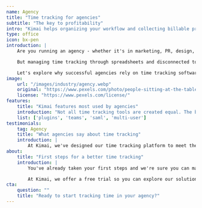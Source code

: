 ```yaml
---
name: Agency
title: "Time tracking for agencies"
subtitle: "The key to profitability"
intro: "Kimai helps organizing your workflow and collecting billable project hours"
type: office
icon: bx-pen
introduction: |
    Are you running an agency - whether it's in marketing, PR, design, consulting, HR, or architecture? Then you know how critical time tracking is to your business. Tracking employee hours and client project time is essential for billing accurately, understanding profitability, and managing your growing team.

    But managing time tracking through spreadsheets and disconnected tools can quickly become a mess, especially as your agency scales. That's where a dedicated time tracking solution can be a game-changer.

    Let's explore why successful agencies rely on time tracking software and what essential features to look for. We’ll use Kimai as an example of a user-friendly solution built with agencies in mind.
image:
    url: "/images/industry/agency.webp"
    original: "https://www.pexels.com/photo/people-sitting-at-the-table-6476257/"
    license: "https://www.pexels.com/license/"
features:
    title: "Kimai features most used by agencies"
    introduction: "Not all time tracking tools are created equal. The best solutions for agencies offer a specialized set of features to streamline your workflows."
    list: ['plugins', 'teams', 'saml', 'multi-user']
testimonials:
    tag: Agency
    title: "What agencies say about time tracking"
    introduction: |
        At Kimai, we've designed our time tracking platform to meet the needs of agencies, teams, and freelancers. Our intuitive interface and powerful features help agencies like yours work smarter and more profitably. You can now “listen” to the reviews of the real users.
about:
    title: "First steps for a better time tracking"
    introduction: |
        You've already taken your first steps and we're sure you can make an informed choice. What else should you consider to choose the best time tracking software? Some solution providers offer free versions, which may have limitations, while others provide free demos, trials, or pricing options based on business size or number of users.

        At Kimai, we offer a free trial so you can explore our solution before deciding if additional users, features, or plugins are needed. Try it for free today, and have a more organized workday!
cta:
    question: ""
    title: "Ready to start tracking time in your agency?"
---
```

